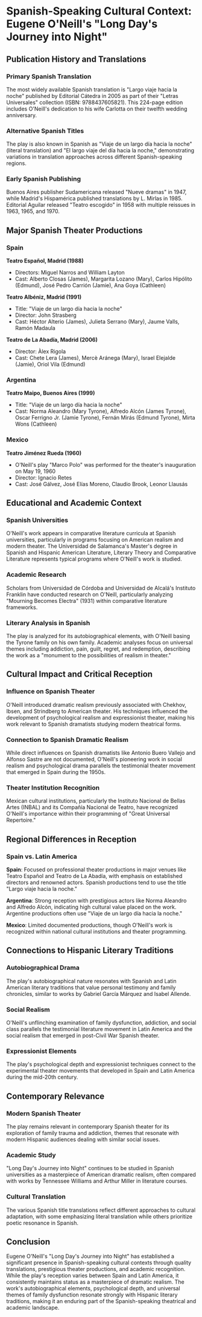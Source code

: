 # Spanish-Speaking Cultural Context: Eugene O'Neill's "Long Day's Journey into Night"

## Publication History and Translations

### Primary Spanish Translation
The most widely available Spanish translation is "Largo viaje hacia la noche" published by Editorial Cátedra in 2005 as part of their "Letras Universales" collection (ISBN: 9788437605821). This 224-page edition includes O'Neill's dedication to his wife Carlotta on their twelfth wedding anniversary.

### Alternative Spanish Titles
The play is also known in Spanish as "Viaje de un largo día hacia la noche" (literal translation) and "El largo viaje del día hacia la noche," demonstrating variations in translation approaches across different Spanish-speaking regions.

### Early Spanish Publishing
Buenos Aires publisher Sudamericana released "Nueve dramas" in 1947, while Madrid's Hispamérica published translations by L. Mirlas in 1985. Editorial Aguilar released "Teatro escogido" in 1958 with multiple reissues in 1963, 1965, and 1970.

## Major Spanish Theater Productions

### Spain
**Teatro Español, Madrid (1988)**
- Directors: Miguel Narros and William Layton
- Cast: Alberto Closas (James), Margarita Lozano (Mary), Carlos Hipólito (Edmund), José Pedro Carrión (Jamie), Ana Goya (Cathleen)

**Teatro Albéniz, Madrid (1991)**
- Title: "Viaje de un largo día hacia la noche"
- Director: John Strasberg
- Cast: Héctor Alterio (James), Julieta Serrano (Mary), Jaume Valls, Ramón Madaula

**Teatro de La Abadía, Madrid (2006)**
- Director: Àlex Rigola
- Cast: Chete Lera (James), Mercè Aránega (Mary), Israel Elejalde (Jamie), Oriol Vila (Edmund)

### Argentina
**Teatro Maipo, Buenos Aires (1999)**
- Title: "Viaje de un largo día hacia la noche"
- Cast: Norma Aleandro (Mary Tyrone), Alfredo Alcón (James Tyrone), Oscar Ferrigno Jr. (Jamie Tyrone), Fernán Mirás (Edmund Tyrone), Mirta Wons (Cathleen)

### Mexico
**Teatro Jiménez Rueda (1960)**
- O'Neill's play "Marco Polo" was performed for the theater's inauguration on May 19, 1960
- Director: Ignacio Retes
- Cast: José Gálvez, José Elías Moreno, Claudio Brook, Leonor Llausás

## Educational and Academic Context

### Spanish Universities
O'Neill's work appears in comparative literature curricula at Spanish universities, particularly in programs focusing on American realism and modern theater. The Universidad de Salamanca's Master's degree in Spanish and Hispanic American Literature, Literary Theory and Comparative Literature represents typical programs where O'Neill's work is studied.

### Academic Research
Scholars from Universidad de Córdoba and Universidad de Alcalá's Instituto Franklin have conducted research on O'Neill, particularly analyzing "Mourning Becomes Electra" (1931) within comparative literature frameworks.

### Literary Analysis in Spanish
The play is analyzed for its autobiographical elements, with O'Neill basing the Tyrone family on his own family. Academic analyses focus on universal themes including addiction, pain, guilt, regret, and redemption, describing the work as a "monument to the possibilities of realism in theater."

## Cultural Impact and Critical Reception

### Influence on Spanish Theater
O'Neill introduced dramatic realism previously associated with Chekhov, Ibsen, and Strindberg to American theater. His techniques influenced the development of psychological realism and expressionist theater, making his work relevant to Spanish dramatists studying modern theatrical forms.

### Connection to Spanish Dramatic Realism
While direct influences on Spanish dramatists like Antonio Buero Vallejo and Alfonso Sastre are not documented, O'Neill's pioneering work in social realism and psychological drama parallels the testimonial theater movement that emerged in Spain during the 1950s.

### Theater Institution Recognition
Mexican cultural institutions, particularly the Instituto Nacional de Bellas Artes (INBAL) and its Compañía Nacional de Teatro, have recognized O'Neill's importance within their programming of "Great Universal Repertoire."

## Regional Differences in Reception

### Spain vs. Latin America
**Spain**: Focused on professional theater productions in major venues like Teatro Español and Teatro de La Abadía, with emphasis on established directors and renowned actors. Spanish productions tend to use the title "Largo viaje hacia la noche."

**Argentina**: Strong reception with prestigious actors like Norma Aleandro and Alfredo Alcón, indicating high cultural value placed on the work. Argentine productions often use "Viaje de un largo día hacia la noche."

**Mexico**: Limited documented productions, though O'Neill's work is recognized within national cultural institutions and theater programming.

## Connections to Hispanic Literary Traditions

### Autobiographical Drama
The play's autobiographical nature resonates with Spanish and Latin American literary traditions that value personal testimony and family chronicles, similar to works by Gabriel García Márquez and Isabel Allende.

### Social Realism
O'Neill's unflinching examination of family dysfunction, addiction, and social class parallels the testimonial literature movement in Latin America and the social realism that emerged in post-Civil War Spanish theater.

### Expressionist Elements
The play's psychological depth and expressionist techniques connect to the experimental theater movements that developed in Spain and Latin America during the mid-20th century.

## Contemporary Relevance

### Modern Spanish Theater
The play remains relevant in contemporary Spanish theater for its exploration of family trauma and addiction, themes that resonate with modern Hispanic audiences dealing with similar social issues.

### Academic Study
"Long Day's Journey into Night" continues to be studied in Spanish universities as a masterpiece of American dramatic realism, often compared with works by Tennessee Williams and Arthur Miller in literature courses.

### Cultural Translation
The various Spanish title translations reflect different approaches to cultural adaptation, with some emphasizing literal translation while others prioritize poetic resonance in Spanish.

## Conclusion

Eugene O'Neill's "Long Day's Journey into Night" has established a significant presence in Spanish-speaking cultural contexts through quality translations, prestigious theater productions, and academic recognition. While the play's reception varies between Spain and Latin America, it consistently maintains status as a masterpiece of dramatic realism. The work's autobiographical elements, psychological depth, and universal themes of family dysfunction resonate strongly with Hispanic literary traditions, making it an enduring part of the Spanish-speaking theatrical and academic landscape.